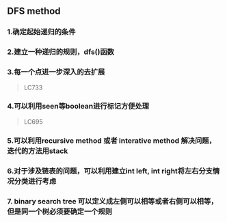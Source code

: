 ## DFS method
### 1.确定起始递归的条件
### 2.建立一种递归的规则，dfs()函数
### 3.每一个点进一步深入的去扩展
> LC733
### 4.可以利用seen等boolean进行标记方便处理
>LC695
### 5.可以利用recursive method 或者 interative method 解决问题， 迭代的方法用stack

### 6.对于涉及链表的问题，可以利用建立int left, int right将左右分支情况分类进行考虑

### 7. binary search tree 可以定义成左侧可以相等或者右侧可以相等，但是同一个树必须要确定一个规则
